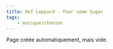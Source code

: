 ```yaml
---
title: Def Leppard - Pour some Sugar
tags:
    - musique/chanson
---
```


Page créée automatiquement, mais vide.
